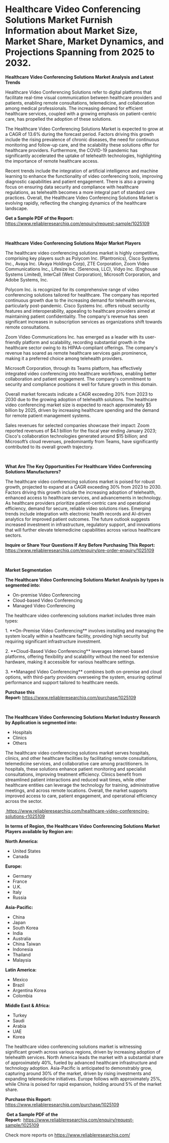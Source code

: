 <p><h1>Healthcare Video Conferencing Solutions Market Furnish Information about Market Size, Market Share, Market Dynamics, and Projections Spanning from 2025 to 2032.</h1></p><p><strong>Healthcare Video Conferencing Solutions Market Analysis and Latest Trends</strong></p>
<p><p>Healthcare Video Conferencing Solutions refer to digital platforms that facilitate real-time visual communication between healthcare providers and patients, enabling remote consultations, telemedicine, and collaboration among medical professionals. The increasing demand for efficient healthcare services, coupled with a growing emphasis on patient-centric care, has propelled the adoption of these solutions. </p><p>The Healthcare Video Conferencing Solutions Market is expected to grow at a CAGR of 13.6% during the forecast period. Factors driving this growth include the rising prevalence of chronic diseases, the need for continuous monitoring and follow-up care, and the scalability these solutions offer for healthcare providers. Furthermore, the COVID-19 pandemic has significantly accelerated the uptake of telehealth technologies, highlighting the importance of remote healthcare access. </p><p>Recent trends include the integration of artificial intelligence and machine learning to enhance the functionality of video conferencing tools, improving diagnostic capabilities and patient engagement. There is also a growing focus on ensuring data security and compliance with healthcare regulations, as telehealth becomes a more integral part of standard care practices. Overall, the Healthcare Video Conferencing Solutions Market is evolving rapidly, reflecting the changing dynamics of the healthcare landscape.</p></p>
<p><strong>Get a Sample PDF of the Report:&nbsp;</strong> <a href="https://www.reliableresearchiq.com/enquiry/request-sample/1025109?utm_campaign=2293&utm_medium=2&utm_source=Github&utm_content=ia&utm_term=05032025&utm_id=healthcare-video-conferencing-solutions">https://www.reliableresearchiq.com/enquiry/request-sample/1025109</a></p>
<p>&nbsp;</p>
<p><strong>Healthcare Video Conferencing Solutions Major Market Players</strong></p>
<p><p>The healthcare video conferencing solutions market is highly competitive, comprising key players such as Polycom Inc. (Plantronics), Cisco Systems Inc., Avaya Inc. (Avaya Holdings Corp), ZTE Corporation, Zoom Video Communications Inc., Lifesize Inc. (Serenova, LLC), Vidyo Inc. (Enghouse Systems Limited), InterCall (West Corporation), Microsoft Corporation, and Adobe Systems, Inc.</p><p>Polycom Inc. is recognized for its comprehensive range of video conferencing solutions tailored for healthcare. The company has reported continuous growth due to the increasing demand for telehealth services, particularly post-pandemic. Cisco Systems Inc. offers robust security features and interoperability, appealing to healthcare providers aimed at maintaining patient confidentiality. The company's revenue has seen significant increases in subscription services as organizations shift towards remote consultations.</p><p>Zoom Video Communications Inc. has emerged as a leader with its user-friendly platform and scalability, recording substantial growth in the healthcare sector owing to its HIPAA-compliant offerings. The company's revenue has soared as remote healthcare services gain prominence, making it a preferred choice among telehealth providers.</p><p>Microsoft Corporation, through its Teams platform, has effectively integrated video conferencing into healthcare workflows, enabling better collaboration and patient engagement. The company's commitment to security and compliance positions it well for future growth in this domain.</p><p>Overall market forecasts indicate a CAGR exceeding 20% from 2023 to 2030 due to the growing adoption of telehealth solutions. The healthcare video conferencing market size is expected to reach approximately $5 billion by 2025, driven by increasing healthcare spending and the demand for remote patient management systems.</p><p>Sales revenues for selected companies showcase their impact: Zoom reported revenues of $4.1 billion for the fiscal year ending January 2023; Cisco's collaboration technologies generated around $15 billion; and Microsoft’s cloud revenues, predominantly from Teams, have significantly contributed to its overall growth trajectory.</p></p>
<p>&nbsp;</p>
<p><strong>What Are The Key Opportunities For Healthcare Video Conferencing Solutions Manufacturers?</strong></p>
<p><p>The healthcare video conferencing solutions market is poised for robust growth, projected to expand at a CAGR exceeding 30% from 2023 to 2030. Factors driving this growth include the increasing adoption of telehealth, enhanced access to healthcare services, and advancements in technology. As healthcare providers prioritize patient-centric care and operational efficiency, demand for secure, reliable video solutions rises. Emerging trends include integration with electronic health records and AI-driven analytics for improved patient outcomes. The future outlook suggests increased investment in infrastructure, regulatory support, and innovations that will further elevate telemedicine capabilities across various healthcare sectors.</p></p>
<p><strong>Inquire or Share Your Questions If Any Before Purchasing This Report:</strong> <a href="https://www.reliableresearchiq.com/enquiry/pre-order-enquiry/1025109?utm_campaign=2293&utm_medium=2&utm_source=Github&utm_content=ia&utm_term=05032025&utm_id=healthcare-video-conferencing-solutions">https://www.reliableresearchiq.com/enquiry/pre-order-enquiry/1025109</a></p>
<p>&nbsp;</p>
<p><strong>Market Segmentation</strong></p>
<p><strong>The Healthcare Video Conferencing Solutions Market Analysis by types is segmented into:</strong></p>
<p><ul><li>On-premise Video Conferencing</li><li>Cloud-based Video Conferencing</li><li>Managed Video Conferencing</li></ul></p>
<p><p>The healthcare video conferencing solutions market includes three main types: </p><p>1. **On-Premise Video Conferencing** involves installing and managing the system locally within a healthcare facility, providing high security but requiring significant infrastructure investment.</p><p>2. **Cloud-Based Video Conferencing** leverages internet-based platforms, offering flexibility and scalability without the need for extensive hardware, making it accessible for various healthcare settings.</p><p>3. **Managed Video Conferencing** combines both on-premise and cloud options, with third-party providers overseeing the system, ensuring optimal performance and support tailored to healthcare needs.</p></p>
<p><strong>Purchase this Report:&nbsp;</strong><a href="https://www.reliableresearchiq.com/purchase/1025109?utm_campaign=2293&utm_medium=2&utm_source=Github&utm_content=ia&utm_term=05032025&utm_id=healthcare-video-conferencing-solutions">https://www.reliableresearchiq.com/purchase/1025109</a></p>
<p>&nbsp;</p>
<p><strong>The Healthcare Video Conferencing Solutions Market Industry Research by Application is segmented into:</strong></p>
<p><ul><li>Hospitals</li><li>Clinics</li><li>Others</li></ul></p>
<p><p>The healthcare video conferencing solutions market serves hospitals, clinics, and other healthcare facilities by facilitating remote consultations, telemedicine services, and collaborative care among practitioners. In hospitals, these solutions enhance patient monitoring and specialist consultations, improving treatment efficiency. Clinics benefit from streamlined patient interactions and reduced wait times, while other healthcare entities can leverage the technology for training, administrative meetings, and across remote locations. Overall, the market supports improved access to care, patient engagement, and operational efficiency across the sector.</p></p>
<p><a href="https://www.reliableresearchiq.com/healthcare-video-conferencing-solutions-r1025109?utm_campaign=2293&utm_medium=2&utm_source=Github&utm_content=ia&utm_term=05032025&utm_id=healthcare-video-conferencing-solutions">&nbsp;https://www.reliableresearchiq.com/healthcare-video-conferencing-solutions-r1025109</a></p>
<p><strong>In terms of Region, the Healthcare Video Conferencing Solutions Market Players available by Region are:</strong></p>
<p>
    <p> <strong> North America: </strong>
        <ul>
            <li>United States</li>
            <li>Canada</li>
        </ul>
        </p> 
    <p> <strong> Europe: </strong>
        <ul>
            <li>Germany</li>
            <li>France</li>
            <li>U.K.</li>
            <li>Italy</li>
            <li>Russia</li>
        </ul>
        </p> 
    <p> <strong> Asia-Pacific: </strong>
        <ul>
            <li>China</li>
            <li>Japan</li>
            <li>South Korea</li>
            <li>India</li>
            <li>Australia</li>
            <li>China Taiwan</li>
            <li>Indonesia</li>
            <li>Thailand</li>
            <li>Malaysia</li>
        </ul>
        </p> 
    <p> <strong> Latin America: </strong>
        <ul>
            <li>Mexico</li>
            <li>Brazil</li>
            <li>Argentina Korea</li>
            <li>Colombia</li>
        </ul>
        </p> 
    <p> <strong> Middle East & Africa: </strong>
        <ul>
            <li>Turkey</li>
            <li>Saudi</li>
            <li>Arabia</li>
            <li>UAE</li>
            <li>Korea</li>
        </ul>
    </p>
    </p>
<p><p>The healthcare video conferencing solutions market is witnessing significant growth across various regions, driven by increasing adoption of telehealth services. North America leads the market with a substantial share of approximately 40%, fueled by advanced healthcare infrastructure and technology adoption. Asia-Pacific is anticipated to demonstrably grow, capturing around 30% of the market, driven by rising investments and expanding telemedicine initiatives. Europe follows with approximately 25%, while China is poised for rapid expansion, holding around 5% of the market share.</p></p>
<p><strong>Purchase this Report: </strong><a href="https://www.reliableresearchiq.com/purchase/1025109?utm_campaign=2293&utm_medium=2&utm_source=Github&utm_content=ia&utm_term=05032025&utm_id=healthcare-video-conferencing-solutions">https://www.reliableresearchiq.com/purchase/1025109</a></p>
<p>&nbsp;<strong>Get a Sample PDF of the Report:&nbsp;&nbsp;</strong><a href="https://www.reliableresearchiq.com/enquiry/request-sample/1025109?utm_campaign=2293&utm_medium=2&utm_source=Github&utm_content=ia&utm_term=05032025&utm_id=healthcare-video-conferencing-solutions">https://www.reliableresearchiq.com/enquiry/request-sample/1025109</a></p>
<p><strong></strong></p>
<p>Check more reports on <a href="https://www.reliableresearchiq.com/?utm_campaign=2293&utm_medium=2&utm_source=Github&utm_content=ia&utm_term=05032025&utm_id=healthcare-video-conferencing-solutions">https://www.reliableresearchiq.com/</a></p>